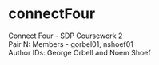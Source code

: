 # connectFour
Connect Four - SDP Coursework 2 <br>
Pair N: Members - gorbel01, nshoef01 <br>
Author IDs: George Orbell and Noem Shoef
